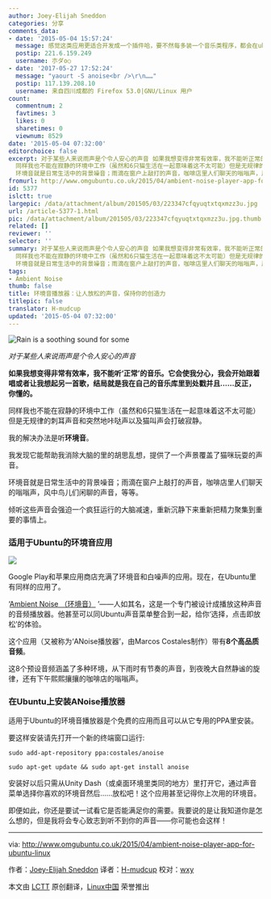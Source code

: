 ```yaml
---
author: Joey-Elijah Sneddon
categories: 分享
comments_data:
- date: '2015-05-04 15:57:24'
  message: 感觉这类应用更适合开发成一个插件哈，要不然每多装一个音乐类程序，都会在ubuntu的音量菜单下多一项，虽然有方法将其去除，不过终归不是好方法，何不做成系统内现有音乐程序的一种环境音播放模式呢？启动该模式后，就开始播放环境音，并完全屏蔽掉音乐库以及音乐库内的其它音乐。这样同样也可以起到这样的效果呀。话说，这个程序内自带的8个高品质的环境音音频，啊哈，可以不安装这个程序，直接把这8个环境音提取出来，放在那单曲循环听，不过这样好像很没有调调哇
  postip: 221.6.159.249
  username: 朩ダo○
- date: '2017-05-27 17:52:24'
  message: "yaourt -S anoise<br />\r\n……"
  postip: 117.139.208.10
  username: 来自四川成都的 Firefox 53.0|GNU/Linux 用户
count:
  commentnum: 2
  favtimes: 3
  likes: 0
  sharetimes: 0
  viewnum: 8529
date: '2015-05-04 07:32:00'
editorchoice: false
excerpt: 对于某些人来说雨声是个令人安心的声音 如果我想变得非常有效率，我不能听正常的音乐。它会使我分心，我会开始跟着唱或者让我想起另一首歌，结局就是我在自己的音乐库里到处戳并且反正，你懂的。
  同样我也不能在寂静的环境中工作（虽然和6只猫生活在一起意味着这不太可能）但是无规律的刺耳声音和突然地咔哒声以及猫叫声会打破寂静。 我的解决办法是听环境音。 我发现它能帮助我消除大脑的里的胡思乱想，提供了一个声景覆盖了猫咪玩耍的声音。
  环境音就是日常生活中的背景噪音；雨滴在窗户上敲打的声音，咖啡店里人们聊天的嗡嗡声，风中鸟
fromurl: http://www.omgubuntu.co.uk/2015/04/ambient-noise-player-app-for-ubuntu-linux
id: 5377
islctt: true
largepic: /data/attachment/album/201505/03/223347cfqyuqtxtqxmzz3u.jpg
url: /article-5377-1.html
pic: /data/attachment/album/201505/03/223347cfqyuqtxtqxmzz3u.jpg.thumb.jpg
related: []
reviewer: ''
selector: ''
summary: 对于某些人来说雨声是个令人安心的声音 如果我想变得非常有效率，我不能听正常的音乐。它会使我分心，我会开始跟着唱或者让我想起另一首歌，结局就是我在自己的音乐库里到处戳并且反正，你懂的。
  同样我也不能在寂静的环境中工作（虽然和6只猫生活在一起意味着这不太可能）但是无规律的刺耳声音和突然地咔哒声以及猫叫声会打破寂静。 我的解决办法是听环境音。 我发现它能帮助我消除大脑的里的胡思乱想，提供了一个声景覆盖了猫咪玩耍的声音。
  环境音就是日常生活中的背景噪音；雨滴在窗户上敲打的声音，咖啡店里人们聊天的嗡嗡声，风中鸟
tags:
- Ambient Noise
thumb: false
title: 环境音播放器：让人放松的声音，保持你的创造力
titlepic: false
translator: H-mudcup
updated: '2015-05-04 07:32:00'
---
```


![Rain is a soothing sound for some](/data/attachment/album/201505/03/223347cfqyuqtxtqxmzz3u.jpg)


*对于某些人来说雨声是个令人安心的声音*


**如果我想变得非常有效率，我不能听‘正常’的音乐。它会使我分心，我会开始跟着唱或者让我想起另一首歌，结局就是我在自己的音乐库里到处戳并且……反正，你懂的。**


同样我也不能在寂静的环境中工作（虽然和6只猫生活在一起意味着这不太可能）但是无规律的刺耳声音和突然地咔哒声以及猫叫声会打破寂静。


我的解决办法是听**环境音**。


我发现它能帮助我消除大脑的里的胡思乱想，提供了一个声景覆盖了猫咪玩耍的声音。


环境音就是日常生活中的背景噪音；雨滴在窗户上敲打的声音，咖啡店里人们聊天的嗡嗡声，风中鸟儿们闲聊的声音，等等。


倾听这些声音会强迫一个疯狂运行的大脑减速，重新沉静下来重新把精力聚集到重要的事情上。


### 适用于Ubuntu的环境音应用


![](/data/attachment/album/201505/03/223347rh39ntv9o28vx9n9.jpg)


Google Play和苹果应用商店充满了环境音和白噪声的应用。现在，在Ubuntu里有同样的应用了。


‘[Ambient Noise （环境音）](http://anoise.tuxfamily.org/) ’——人如其名，这是一个专门被设计成播放这种声音的音频播放器。他甚至可以同Ubuntu声音菜单整合到一起，给你‘选择，点击即放松’的体验。


这个应用（又被称为‘ANoise播放器’，由Marcos Costales制作）带有**8个高品质音频**。


这8个预设音频涵盖了多种环境，从下雨时有节奏的声音，到夜晚大自然静谧的旋律，还有下午熙熙攘攘的咖啡店的嗡嗡声。


### 在Ubuntu上安装ANoise播放器


适用于Ubuntu的环境音播放器是个免费的应用而且可以从它专用的PPA里安装。


要这样安装请先打开一个新的终端窗口运行:



```
sudo add-apt-repository ppa:costales/anoise

sudo apt-get update && sudo apt-get install anoise

```

安装好以后只需从Unity Dash（或桌面环境里类同的地方）里打开它，通过声音菜单选择你喜欢的环境音然后……放松吧！这个应用甚至记得你上次用的环境音。


即便如此，你还是要试一试看它是否能满足你的需要。我要说的是让我知道你是怎么想的，但是我将会专心致志到听不到你的声音——你可能也会这样！




---


via: <http://www.omgubuntu.co.uk/2015/04/ambient-noise-player-app-for-ubuntu-linux>


作者：[Joey-Elijah Sneddon](https://plus.google.com/117485690627814051450/?rel=author) 译者：[H-mudcup](https://github.com/H-mudcup) 校对：[wxy](https://github.com/wxy)


本文由 [LCTT](https://github.com/LCTT/TranslateProject) 原创翻译，[Linux中国](http://linux.cn/) 荣誉推出